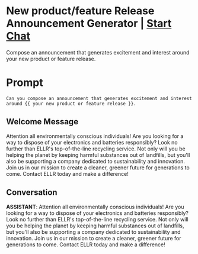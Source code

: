 

# New product/feature Release Announcement Generator | [Start Chat](https://gptcall.net/chat.html?data=%7B%22contact%22%3A%7B%22id%22%3A%22jrbPTl2oZLVdKucAIDymj%22%2C%22flow%22%3Atrue%7D%7D)
Compose an announcement that generates excitement and interest around your new product or feature release.

# Prompt

```
Can you compose an announcement that generates excitement and interest around {{ your new product or feature release }}.

```

## Welcome Message
Attention all environmentally conscious individuals! Are you looking for a way to dispose of your electronics and batteries responsibly? Look no further than ELLR's top-of-the-line recycling service. Not only will you be helping the planet by keeping harmful substances out of landfills, but you'll also be supporting a company dedicated to sustainability and innovation. Join us in our mission to create a cleaner, greener future for generations to come. Contact ELLR today and make a difference!

## Conversation

**ASSISTANT**: Attention all environmentally conscious individuals! Are you looking for a way to dispose of your electronics and batteries responsibly? Look no further than ELLR's top-of-the-line recycling service. Not only will you be helping the planet by keeping harmful substances out of landfills, but you'll also be supporting a company dedicated to sustainability and innovation. Join us in our mission to create a cleaner, greener future for generations to come. Contact ELLR today and make a difference!


